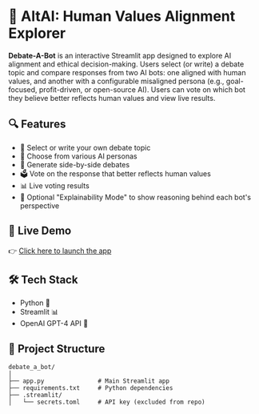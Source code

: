 # 🤖 AltAI: Human Values Alignment Explorer

**Debate-A-Bot** is an interactive Streamlit app designed to explore AI alignment and ethical decision-making. Users select (or write) a debate topic and compare responses from two AI bots: one aligned with human values, and another with a configurable misaligned persona (e.g., goal-focused, profit-driven, or open-source AI). Users can vote on which bot they believe better reflects human values and view live results.

## 🔍 Features

- 🎯 Select or write your own debate topic
- 🧠 Choose from various AI personas
- 🧵 Generate side-by-side debates
- 🗳 Vote on the response that better reflects human values
- 📊 Live voting results
- 🧠 Optional "Explainability Mode" to show reasoning behind each bot's perspective

## 🚀 Live Demo

👉 [Click here to launch the app](https://kellys-debate-a-bot.streamlit.app/)

## 🛠 Tech Stack

- Python 🐍
- Streamlit 📊
- OpenAI GPT-4 API 🤖

## 📁 Project Structure

```plaintext
debate_a_bot/
│
├── app.py               # Main Streamlit app
├── requirements.txt     # Python dependencies
├── .streamlit/
│   └── secrets.toml     # API key (excluded from repo)
